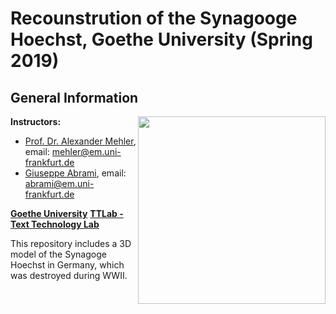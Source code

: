 # Recounstrution of the Synagooge Hoechst, Goethe University (Spring 2019)

## General Information
<img align="right" width="300" height="" src="https://upload.wikimedia.org/wikipedia/commons/1/1e/Logo-Goethe-University-Frankfurt-am-Main.svg">

**Instructors:**
* [Prof. Dr. Alexander Mehler](https://www.texttechnologylab.org/team/alexander-mehler/), email: mehler@em.uni-frankfurt.de
* [Giuseppe Abrami](https://www.texttechnologylab.org/team/giuseppe-abrami/), email: abrami@em.uni-frankfurt.de

**[Goethe University](http://www.informatik.uni-frankfurt.de/index.php/en/)**
**[TTLab - Text Technology Lab](https://www.texttechnologylab.org/)**

This repository includes a 3D model of the Synagoge Hoechst in Germany, which was destroyed during WWII.
